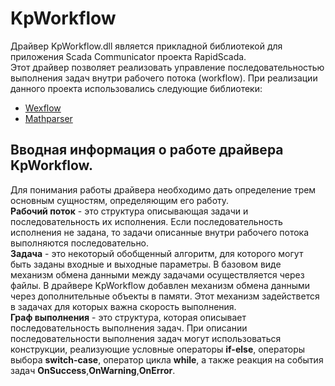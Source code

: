 ﻿KpWorkflow
=============================

Драйвер KpWorkflow.dll является прикладной библиотекой для приложения Scada Communicator проекта RapidScada.  
Этот драйвер позволяет реализовать управление последовательностью выполнения задач внутри рабочего потока (workflow). При реализации данного проекта использовались следующие библиотеки:  
- [Wexflow](https://github.com/aelassas/Wexflow/)  
- [Mathparser](https://github.com/mariuszgromada/MathParser.org-mXparser)  
	
Вводная информация о работе драйвера KpWorkflow.
--------------------------------------------------------------------------------

Для понимания работы драйвера необходимо дать определение трем основным сущностям, определяющим его работу.  
**Рабочий поток** - это структура описывающая задачи и последовательность их исполнения. Если последовательность исполнения не задана, то задачи описанные внутри рабочего потока выполняются последовательно.  
**Задача** - это некоторый обобщенный алгоритм, для которого могут быть заданы входные и выходные параметры. В базовом виде механизм обмена данными между задачами осуществляется через файлы. В драйвере KpWorkflow добавлен механизм обмена данными через дополнительные объекты в памяти. Этот механизм задействется в задачах для которых важна скорость выполнения.  
**Граф выполнения** - это структура, которая описывает последовательность выполнения задач. При описании последовательности выполнения задач могут использоваться конструкции, реализующие условные операторы **if-else**, операторы выбора **switch-case**, оператор цикла **while**, а также реакция на события задач **OnSuccess**,**OnWarning**,**OnError**.  



